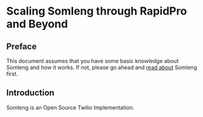 # Scaling Somleng through RapidPro and Beyond

## Preface

This document assumes that you have some basic knowledge about Somleng and how it works. If not, please go ahead and [read about](https://github.com/somleng/somleng-project/blob/master/docs/what_is_somleng.md) Somleng first.

## Introduction

Somleng is an Open Source Twilio Implementation.

##
